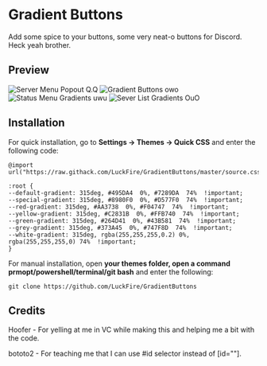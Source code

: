 
# Gradient Buttons
Add some spice to your buttons, some very neat-o buttons for Discord. Heck yeah brother.

## Preview
![Server Menu Popout Q.Q](https://cdn.discordapp.com/attachments/738968109288914976/747881491698024598/hST0ErlUIr.gif)
![Gradient Buttons owo](https://cdn.discordapp.com/attachments/738968109288914976/747875750211747992/jfU46311eU.gif)
![Status Menu Gradients uwu](https://cdn.discordapp.com/attachments/738968109288914976/747874809836339201/aIXhec9Ygk.gif)
![Sever List Gradients OuO](https://cdn.discordapp.com/attachments/738968109288914976/747878993419829380/JKK6FuwR8C.gif)

## Installation
For quick installation, go to **Settings -> Themes -> Quick CSS** and enter the following code:

	@import  url("https://raw.githack.com/LuckFire/GradientButtons/master/source.css");
	
	:root {
	--default-gradient: 315deg, #495DA4  0%, #7289DA  74%  !important;
	--special-gradient: 315deg, #8980F0  0%, #D577F0  74%  !important;
	--red-gradient: 315deg, #AA3738  0%, #F04747  74%  !important;
	--yellow-gradient: 315deg, #C2831B  0%, #FFB740  74%  !important;
	--green-gradient: 315deg, #264D41  0%, #43B581  74%  !important;
	--grey-gradient: 315deg, #373A45  0%, #747F8D  74%  !important;
	--white-gradient: 315deg, rgba(255,255,255,0.2) 0%, rgba(255,255,255,0) 74%  !important;
	}    

For manual installation, open **your themes folder, open a command prmopt/powershell/terminal/git bash** and enter the following:

    git clone https://github.com/LuckFire/GradientButtons

 
## Credits
Hoofer - For yelling at me in VC while making this and helping me a bit with the code.

bototo2 - For teaching me that I can use #id selector instead of [id=""].
